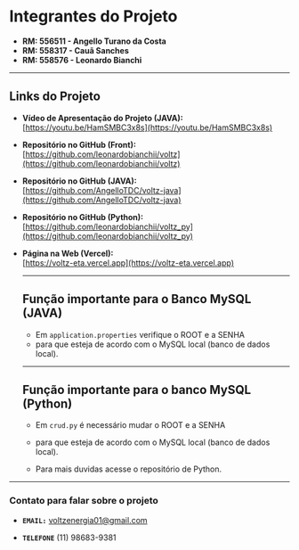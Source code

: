 # Integrantes do Projeto

- **RM: 556511 - Angello Turano da Costa**  
- **RM: 558317 - Cauã Sanches**  
- **RM: 558576 - Leonardo Bianchi**  

---

## Links do Projeto

- **Vídeo de Apresentação do Projeto (JAVA):**  
  [https://youtu.be/HamSMBC3x8s](https://youtu.be/HamSMBC3x8s)

- **Repositório no GitHub (Front):**  
  [https://github.com/leonardobianchii/voltz](https://github.com/leonardobianchii/voltz)

- **Repositório no GitHub (JAVA):**  
  [https://github.com/AngelloTDC/voltz-java](https://github.com/AngelloTDC/voltz-java)

- **Repositório no GitHub (Python):**  
  [https://github.com/leonardobianchii/voltz_py](https://github.com/leonardobianchii/voltz_py)

- **Página na Web (Vercel):**  
  [https://voltz-eta.vercel.app](https://voltz-eta.vercel.app)

  ---

  ## Função importante para o Banco MySQL (JAVA)

  - Em `application.properties` verifique o ROOT e a SENHA
  - para que esteja de acordo com o MySQL local (banco de dados local).

  ---

  ## Função importante para o banco MySQL (Python)

  - Em `crud.py` é necessário mudar o ROOT e a SENHA 
  - para que esteja de acordo com o MySQL local (banco de dados local).
    
  - Para mais duvidas acesse o repositório de Python.

---

### Contato para falar sobre o projeto

- **`EMAIL:`** voltzenergia01@gmail.com

- **`TELEFONE`**  (11) 98683-9381




  
